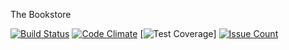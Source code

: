 The Bookstore

[![Build Status](https://travis-ci.org/eoris/amazon.svg?branch=master)](https://travis-ci.org/eoris/amazon)
[![Code Climate](https://codeclimate.com/github/eoris/amazon/badges/gpa.svg)](https://codeclimate.com/github/eoris/amazon)
[![Test Coverage](https://codeclimate.com/github/eoris/amazon/badges/coverage.svg)]
[![Issue Count](https://codeclimate.com/github/eoris/amazon/badges/issue_count.svg)](https://codeclimate.com/github/eoris/amazon)
